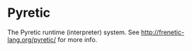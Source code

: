 Pyretic
=======

The Pyretic runtime (interpreter) system.
See http://frenetic-lang.org/pyretic/ for more info.